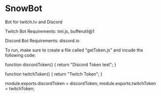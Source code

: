 # SnowBot
Bot for twitch.tv and Discord

Twitch Bot Requirements: tmi.js, bufferutil@1

Discord Bot Requirements: discord.io


To run, make sure to create a file called "getToken.js" and incude the following code:

function discordToken() {
    return "Discord Token test";
}

function twitchToken() {
    return "Twitch Token";
}

module.exports.discordToken = discordToken;
module.exports.twitchToken = twitchToken;
